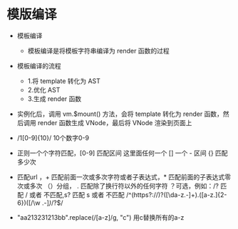 # 模版编译

- 模板编译
  - 模板编译是将模板字符串编译为 render 函数的过程

- 模板编译的流程
  - 1.将 template 转化为 AST
  - 2.优化 AST
  - 3.生成 render 函数

- 实例化后，调用 vm.$mount() 方法，会将 template 转化为 render 函数，然后调用 render 函数生成 VNode，最后将 VNode 渲染到页面上

- /1[0-9]{10}/ 10个数字0-9
- 正则一个个字符匹配，[0-9] 匹配区间 这里面任何一个
  [] 一个 - 区间
  {} 匹配多少次

- 匹配url ，+ 匹配前面一次或多次字符或者子表达式，* 匹配前面的子表达式零次或多次
  （）分组， . 匹配除了换行符以外的任何字符
  ？可选，例如：\/? 匹配 / 或者 不匹配,s? 匹配 s 或者 不匹配
/^(https?:\/\/)?([\da-z.-]+)\.([a-z\.]{2-6})([\/\w \.-]*)*\/?$/

- "aa213231213bb".replace(/[a-z]/g, "c") 用c替换所有的a-z
  